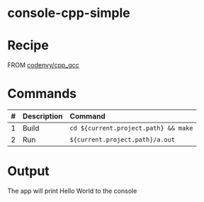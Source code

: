 # console-cpp-simple

# Recipe

FROM [codenvy/cpp_gcc](https://hub.docker.com/r/codenvy/cpp_gcc/)

# Commands

| #       | Description           | Command  |
| :------------- |:-------------| :-----|
| 1      | Build | `cd ${current.project.path} && make` |
| 2      | Run      |   `${current.project.path}/a.out` |

# Output

The app will print Hello World to the console

